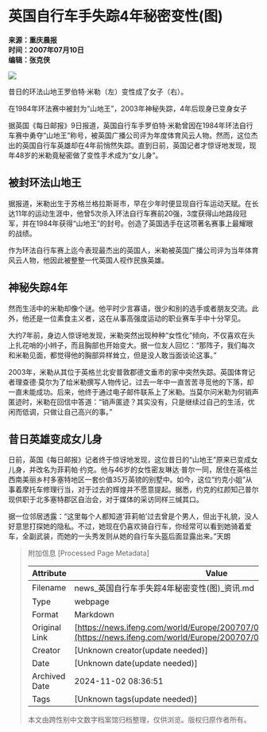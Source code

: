 # 英国自行车手失踪4年秘密变性(图)

**来源：重庆晨报**  
**时间：2007年07月10日**  
**编辑：张克侠**  

![](http://img.ifeng.com/res/200707/0710_126262.JPG)

昔日的环法山地王罗伯特·米勒（左）变性成了女子（右）。

在1984年环法赛中被封为“山地王”，2003年神秘失踪，4年后现身已变身女子

据英国《每日邮报》9日报道，英国自行车手罗伯特·米勒曾因在1984年环法自行车赛中勇夺“山地王”称号，被英国广播公司评为年度体育风云人物。然而，这位杰出的英国自行车英雄却在4年前悄然失踪。直到日前，英国记者才惊讶地发现，现年48岁的米勒竟秘密做了变性手术成为“女儿身”。

## 被封环法山地王

据报道，米勒出生于苏格兰格拉斯哥市，早在少年时便显现自行车运动天赋。在长达11年的运动生涯中，他曾5次杀入环法自行车赛前20强，3度获得山地路段冠军，并在1984年获得“山地王”的封号。创造了英国选手在这项著名赛事上最耀眼的战绩。

作为环法自行车赛上迄今表现最杰出的英国人，米勒被英国广播公司评为当年体育风云人物，他因此被整整一代英国人视作民族英雄。

## 神秘失踪4年

然而生活中的米勒却像个谜。他平时少言寡语，很少和别的选手或者朋友交流。此外，他还是一位素食主义者，这在从事高强度运动的职业赛车手中十分罕见。

大约7年前，身边人惊讶地发现，米勒突然出现种种“女性化”倾向，不仅喜欢在头上扎花哨的小辫子，而且胸部也开始变大。据一位友人回忆：“那阵子，我们每次和米勒见面，都觉得他的胸部异样耸立，但是没人敢当面谈论这事。”

2003年，米勒从其位于英格兰北安普敦郡德文垂市的家中突然失踪。英国体育记者理查德·莫尔为了给米勒撰写人物传记，过去一年中一直苦苦寻觅他的下落，却一直未能成功。后来，他终于通过电子邮件联系上了米勒。当莫尔问米勒为何销声匿迹时，米勒在回信中答道：“销声匿迹？其实没有，只是继续过自己的生活，优闲而低调，只做让自己高兴的事。”

## 昔日英雄变成女儿身

日前，英国《每日邮报》记者终于惊讶地发现，这位昔日的“山地王”原来已变成女儿身，并改名为菲莉帕·约克。他与46岁的女性密友琳达·普尔一同，居住在英格兰西南美丽乡村多塞特地区一套价值35万英镑的别墅中。如今，这位“约克小姐”从事着摩托车修理行当，对于过去的辉煌并不愿意提起。据悉，约克的红颜知己普尔现供职于北多塞特郡区自治会，对于媒体的采访同样三缄其口。

据一位邻居透露：“这里每个人都知道‘菲莉帕’过去曾是个男人，但出于礼貌，没人好意思打探她的隐私。不过，她现在仍喜欢骑自行车，你经常可以看到她骑着爱车，全副武装，而她的一头秀发则从她的自行车头盔后面显露出来。”天朗

> 附加信息 [Processed Page Metadata]
>
> | Attribute       | Value                                  |
> |-----------------|----------------------------------------|
> | Filename        | news_英国自行车手失踪4年秘密变性(图)_资讯.md                             |
> | Type            | webpage                                 |
> | Format          | Markdown                               |
> | Original Link   | [https://news.ifeng.com/world/Europe/200707/0710_1395_151916.shtml](https://news.ifeng.com/world/Europe/200707/0710_1395_151916.shtml)                       |
> | Creator         | [Unknown creator(update needed)]                              |
> | Date            | [Unknown date(update needed)]                                 |
> | Archived Date   | 2024-11-02 08:36:51                             |
> | Tags            | [Unknown tags(update needed)]                                 |
>
> 本文由跨性别中文数字档案馆归档整理，仅供浏览。版权归原作者所有。
>